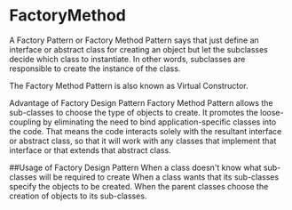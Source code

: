 # FactoryMethod
A Factory Pattern or Factory Method Pattern says that just define an interface or abstract class for creating an object but let the subclasses decide which class 
to instantiate. In other words, subclasses are responsible to create the instance of the class.

The Factory Method Pattern is also known as Virtual Constructor.

Advantage of Factory Design Pattern
Factory Method Pattern allows the sub-classes to choose the type of objects to create.
It promotes the loose-coupling by eliminating the need to bind application-specific classes into the code. That means the code interacts solely with 
the resultant interface or abstract class, so that it will work with any classes that implement that interface or that extends that abstract class.

##Usage of Factory Design Pattern
When a class doesn't know what sub-classes will be required to create
When a class wants that its sub-classes specify the objects to be created.
When the parent classes choose the creation of objects to its sub-classes.
